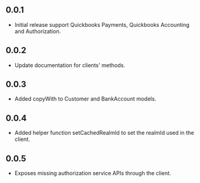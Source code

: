 ## 0.0.1

* Initial release support Quickbooks Payments, Quickbooks Accounting and Authorization.

## 0.0.2

* Update documentation for clients' methods.

## 0.0.3

* Added copyWith to Customer and BankAccount models.

## 0.0.4 

* Added helper function setCachedRealmId to set the realmId used in the client.

## 0.0.5 

* Exposes missing authorization service APIs through the client. 